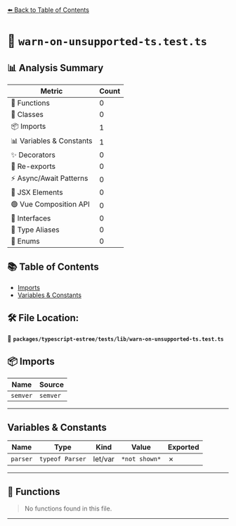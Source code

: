 [⬅️ Back to Table of Contents](../../../../index.md)

# 📄 `warn-on-unsupported-ts.test.ts`

## 📊 Analysis Summary

| Metric | Count |
|--------|-------|
| 🔧 Functions | 0 |
| 🧱 Classes | 0 |
| 📦 Imports | 1 |
| 📊 Variables & Constants | 1 |
| ✨ Decorators | 0 |
| 🔄 Re-exports | 0 |
| ⚡ Async/Await Patterns | 0 |
| 💠 JSX Elements | 0 |
| 🟢 Vue Composition API | 0 |
| 📐 Interfaces | 0 |
| 📑 Type Aliases | 0 |
| 🎯 Enums | 0 |

## 📚 Table of Contents

- [Imports](#imports)
- [Variables & Constants](#variables-constants)

## 🛠️ File Location:
📂 **`packages/typescript-estree/tests/lib/warn-on-unsupported-ts.test.ts`**

## 📦 Imports

| Name | Source |
|------|--------|
| `semver` | `semver` |


---

## Variables & Constants

| Name | Type | Kind | Value | Exported |
|------|------|------|-------|----------|
| `parser` | `typeof Parser` | let/var | `*not shown*` | ✗ |


---

## 🔧 Functions

> No functions found in this file.


---